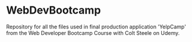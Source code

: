 # WebDevBootcamp
Repository for all the files used in final production application 'YelpCamp' from the Web Developer Bootcamp Course with Colt Steele on Udemy.
